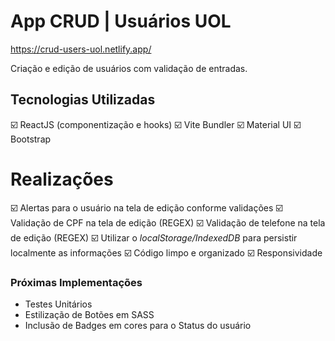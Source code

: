 # App CRUD | Usuários UOL
https://crud-users-uol.netlify.app/

Criação e edição de usuários com validação de entradas.

## Tecnologias Utilizadas

☑️ ReactJS (componentização e hooks)
☑️ Vite Bundler
☑️ Material UI
☑️ Bootstrap

# Realizações

☑️ Alertas para o usuário na tela de edição conforme validações
☑️ Validação de CPF na tela de edição (REGEX)
☑️ Validação de telefone na tela de edição (REGEX)
☑️ Utilizar o _localStorage/IndexedDB_ para persistir localmente as informações
☑️ Código limpo e organizado
☑️ Responsividade

### Próximas Implementações

- Testes Unitários
- Estilização de Botões em SASS
- Inclusão de Badges em cores para o Status do usuário
